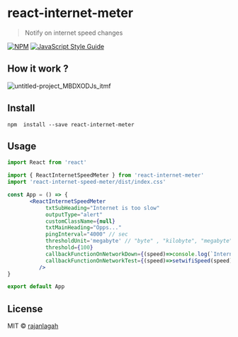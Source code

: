# react-internet-meter

> Notify on internet speed changes

[![NPM](https://img.shields.io/npm/v/react-internet-meter.svg)](https://www.npmjs.com/package/react-internet-meter) [![JavaScript Style Guide](https://img.shields.io/badge/code_style-standard-brightgreen.svg)](https://standardjs.com)

## How it work ?
![untitled-project_MBDXODJs_itmf](https://user-images.githubusercontent.com/20952569/104233887-a1113400-5478-11eb-8706-5fe07a6058d4.gif)


## Install

```
npm  install --save react-internet-meter
```

## Usage

```jsx
import React from 'react'

import { ReactInternetSpeedMeter } from 'react-internet-meter'
import 'react-internet-speed-meter/dist/index.css'

const App = () => {
       <ReactInternetSpeedMeter  
            txtSubHeading="Internet is too slow"
            outputType="alert"
            customClassName={null}
            txtMainHeading="Opps..." 
            pingInterval="4000" // sec
            thresholdUnit='megabyte' // "byte" , "kilobyte", "megabyte" 
            threshold={100}
            callbackFunctionOnNetworkDown={(speed)=>console.log(`Internet speed is down ${speed}`)}
            callbackFunctionOnNetworkTest={(speed)=>setwifiSpeed(speed)}
          />
}

export default App

```

## License

MIT © [rajanlagah](https://github.com/rajanlagah)
